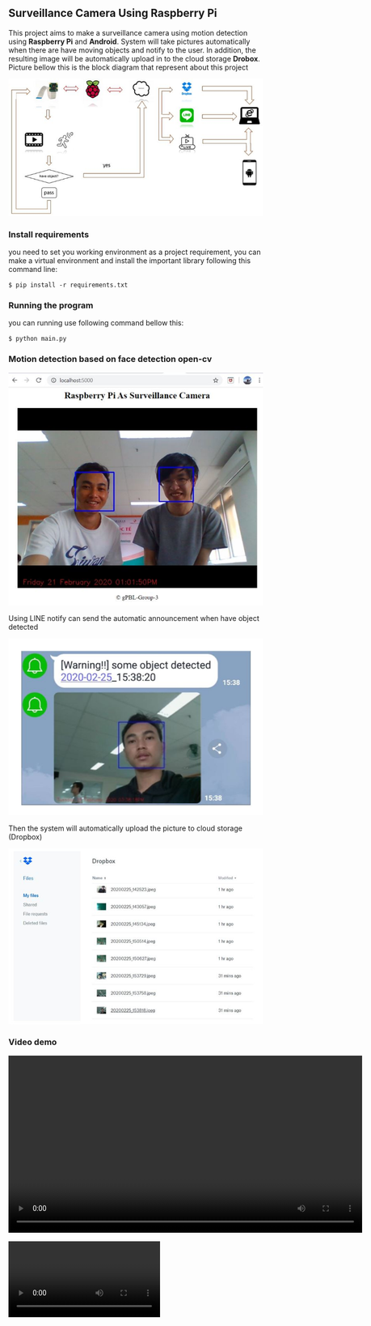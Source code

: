 ## Surveillance Camera Using Raspberry Pi

This project aims to make a surveillance camera using motion detection using **Raspberry Pi** and **Android**. System will take pictures automatically  when there are have moving objects and notify to the user. In addition, the resulting image will be automatically upload in to the  cloud storage **Drobox**. Picture bellow this is the block diagram that represent about this project

<img src="./asset/block_diagram.JPG" >

### Install requirements

you need to set you working environment as a project requirement,   you can make a virtual environment and install the important library following this command line:

```
$ pip install -r requirements.txt
```

### Running the program

you can running use following command bellow this:

```
$ python main.py
```

### Motion detection based on face detection open-cv

<img src ="./asset/detect.JPG" >

Using LINE notify can send the automatic announcement when have object detected

<img src= "./asset/notify.JPG" >

Then the system will automatically upload the picture to cloud storage (Dropbox)

<img src="./asset/dropbox.JPG" > 

### Video demo 

<video width="700" controls>
  <source src="./asset/Produce_0.mp4" type="video/mp4">
</video>

![](./asset/Produce_0.mp4)
